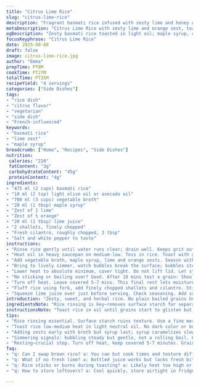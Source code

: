 ```yaml
---
title: "Citrus Lime Rice"
slug: "citrus-lime-rice"
description: "Fragrant basmati rice infused with zesty lime and honey undertones. Cooked in spiced vegetable broth for depth. Shallots replace onions for a milder sweetness. Fresh cilantro swaps green onions for an herbal burst. Citrus twist with orange zest added alongside lime. Light oil for toasting brings nuttiness without browning. Balance of sweet, sour, and savory in a simple side. Flexible technique focused on sensory cues, not rigid timing. Adaptable to glutenfree, dairyfree needs. Substitutions for broth and sweeteners noted. Texture tacky but separate grains. Herbal brightness and citrus aroma complete dish."
metaDescription: "Citrus Lime Rice with zesty lime and orange zest, toasted basmati in light oil; maple syrup for subtle sweet. Fresh herbs stirred last for bright herb aroma."
ogDescription: "Zesty basmati rice toasted in light oil; maple syrup, citrus zests bring punch. Fresh shallots and cilantro folded in last keep herbs vibrant. Great side for grilled fare."
focusKeyphrase: "Citrus Lime Rice"
date: 2025-08-08
draft: false
image: citrus-lime-rice.jpg
author: "Emma"
prepTime: PT8M
cookTime: PT27M
totalTime: PT35M
recipeYield: "4 servings"
categories: ["Side Dishes"]
tags:
- "rice dish"
- "citrus flavor"
- "vegetarian"
- "side dish"
- "French-influenced"
keywords:
- "basmati rice"
- "lime zest"
- "maple syrup"
breadcrumb: ["Home", "Recipes", "Side Dishes"]
nutrition: 
 calories: "210"
 fatContent: "3g"
 carbohydrateContent: "45g"
 proteinContent: "4g"
ingredients:
- "475 ml (2 cups) basmati rice"
- "10 ml (2 tsp) light olive oil or avocado oil"
- "700 ml (3 cups) vegetable broth"
- "20 ml (1 tbsp) maple syrup"
- "Zest of 1 lime"
- "Zest of ½ orange"
- "20 ml (1 tbsp) lime juice"
- "2 shallots, finely chopped"
- "Fresh cilantro, roughly chopped, 3 tbsp"
- "Salt and white pepper to taste"
instructions:
- "Rinse rice gently until water runs clear; drain well. Keeps grit out, stops clumping."
- "Heat oil in heavy saucepan on medium-low. Toss in rice. Toast with gentle stirring, just until grains start to shimmer, no color yet, about 3 mins. You want nutty aroma but no burn."
- "Add vegetable broth, maple syrup, lime and orange zests. Season with salt and white pepper sparingly; broth may be salty."
- "Bring to lively simmer, watch bubbles break the surface; bubbles steady but gentle."
- "Lower heat to absolute minimum, cover tight. Do not lift lid. Let steam quietly, 18 to 22 mins depending on stovetop quirks. Early steam smells sweet-citrus."
- "No sticking or boiling over? Good. After 18 mins test a grain: Should be tender but with bite, no crunch or mush."
- "Turn off heat. Leave covered 5-7 mins. This final rest lets moisture redistribute evenly. Grain texture improves here."
- "Fluff rice using fork, add finely chopped shallots and cilantro. Stir through. The herb oils wake up the rice cold or warm."
- "Squeeze lime juice over just before serving. Check seasoning. Add salt or white pepper cautiously; herbs add fresh bite. Serve alongside grilled fish or roasted veggies."
introduction: "Zesty, sweet, and herbal rice. No plain boiled grains here. Toasting adds depth, maple syrup replaces honey for a subtler sweetness that caramelizes gently during cooking. Using vegetable broth avoids chicken’s richness, letting citrus shine. Ran this once without zest—flat and boring. Added orange zest on second go to lift the whole dish. Fresh cilantro instead of green onions carries brightness, less bite but fresh. Worth noting how oil choice matters; olive oil easily smokes, avocado better at medium temps. Watch for bubbling rhythm; that tells when to drop heat and seal the pot for even cooking. Crucial to leave rice covered after cooking for best texture. Scrimp on time, grains stay hard, too long means sticky mess. You’ll smell light sweet citrus as rice boils—signal to watch carefully. Perfect accompaniment for fish, shellfish or grilled chicken."
ingredientsNote: "Rice rinsing is key—removes surface starch for separate grains, no clumping. Use good-quality basmati; it has ideal grain shape and aroma. Oil needs to be light, not extra virgin olive oil which burns fast. Avocado or neutral oil better for gentle roasting. Swap maple syrup for honey or agave but maple interacts differently under heat, less aggressive caramel profile. Vegetable broth here to avoid meat flavors, but chicken broth ok if preference. Citrus zest freshly grated makes or breaks flavor; dried zests don’t behave same. Shallots milder than onions and add silkiness raw, especially switched in for green onions if you want subtle sweetness. Cilantro fresh, no limp herbs, chopped right before use to keep punchy brightness. Adjust salt after cooking since broth adds salt on its own. White pepper less invasive than black but optional. If no fresh lime, bottled juice okay, but less lively. Orange zest optional but adds complexity. You can swap brown rice but times and texture differ markedly."
instructionsNote: "Toast rice in oil until grains start to glisten but not color. That nutty aroma signals good flavor foundation. Pour in broth and maple syrup alongside citrus zests. Sweet and citrusy flavors marry during simmer, watch for gentle bubbling; if too violent, lowers internal heat and rice cooks unevenly. After covering, leave pot be 18-22 minutes. Resist urge to peek—steam and pressure build gentle cooking environment. Test rice by pressing grain between finger and thumb; tender but firm is goal. Rest covered after cooking ensures even moisture distribution preventing clumps or dryness. Fresh herbs folded in at end preserve brightness without cooking away volatile oils. Lime juice last for punch and balance. Season carefully—maple and broth can add hidden saltiness. This method avoids mush or dry clumps. Tried flipping heat off too early once—rice dried out. Efficiency tip—rinse rice in fine mesh in sink, saves water and time compared to multiple bowls. Can double batch but scale time slightly. No soaking here; soaking leads to stickier rice which I don't want. Technique requires patience, adjusting to stove quirks essential."
tips:
- "Rice rinsing essential. Surface starch ruins texture. Use a fine mesh, rinse until water runs clear. Stops clumps, no grit. Dry well or water slows toast phase."
- "Toast rice low-medium heat in light neutral oil. No dark color or burn. Watch grains shimmer, faint nutty scent. Stay attentive, 2 to 3 minutes max. Avoid extra virgin olive oil here."
- "Adding zests early with broth but syrup last; syrup caramelizes slower, less aggressively. Orange zest optional yet worth the lift if available. Fresh zest always trumps dried—less bitter, more punch."
- "Simmering signals: bubbling steady but gentle, not a rolling boil. Heat down to low immediately when bubbles stabilize. Lid tight, no peeking. Steam builds needed moisture and tenderness evenly."
- "Resting—crucial step. Turn off heat, keep covered 5-7 minutes. Grain moisture redistributes, texture evens out. Fluffy but tacky, separate grains tell you done right—not mush, never dry."
faq:
- "q: Can I swap brown rice? a: You can but cook times and texture differ significantly. Brown rice needs longer simmer and rest to soften. Also water ratio higher. Texture less fluffy, more chewy. Adjust broth quantities accordingly or risk crunch."
- "q: What if no fresh lime? a: Bottled juice works but lacks fresh bite. More sour, less aroma. Sometimes juice stains or gives sharp aftertaste. Add zest from lime if you want aroma without fresh fruit. Alternatively, mild citrus like Meyer lemon."
- "q: Rice sticks or burns during toasting? a: Likely heat too high or oil smoke point too low. Use light oils like avocado or neutral vegetable oils. Stir rice continuously during toast. Lower heat. Toast until grains just shimmer no color change."
- "q: How to store leftovers? a: Cool quickly, store airtight in fridge 3-4 days max. Reheat gently with splash water to loosen grains. Freezing possible but texture suffers, grains clump. Best to consume soon for texture and flavor retention."

---
```

